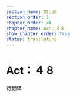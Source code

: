 ```yaml
---
section_name: 第１部
section_order: 1
chapter_order: 48
chapter_name: Act：４８
show_chapter_order: True
status: translating
---
```


# Act：４８
待翻译
